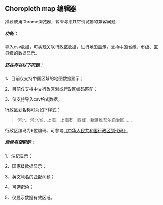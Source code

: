 ## Choropleth map 编辑器

推荐使用Chrome浏览器，暂未考虑其它浏览器的兼容问题。

##### 功能：

导入csv数据，可实现关联行政区数据，进行地图显示。支持中国省级、市级、区县级的数据显示。

##### 还在存在以下问题：

1、目前仅支持中国区域的地图数据显示；

2、目前仅支持中文行政区划或行政区编码匹配；

3、仅支持导入csv格式数据。

行政区划名称可为如下样式：

> 河北，河北省，上海，上海市，西藏，新疆维吾尔自治区……

行政区编码为6位编码，可参考[《中华人民共和国行政区划代码》](https://www.mca.gov.cn/article/sj/xzqh/2020/2020/202003301019.html)



##### 后续有望更新：

1、注记显示；

2、国家级数据显示；

3、英文地名的匹配问题；

4、可选配色；

5、仅显示数据有效区域。



